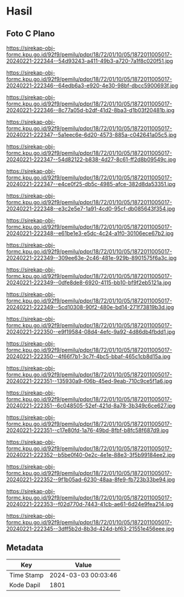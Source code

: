 # Hasil

## Foto C Plano

https://sirekap-obj-formc.kpu.go.id/92f9/pemilu/pdpr/18/72/01/10/05/1872011005017-20240221-222344--54d93243-a411-49b3-a720-7a1f8c020f51.jpg

https://sirekap-obj-formc.kpu.go.id/92f9/pemilu/pdpr/18/72/01/10/05/1872011005017-20240221-222346--64edb6a3-e920-4e30-98bf-dbcc5900693f.jpg

https://sirekap-obj-formc.kpu.go.id/92f9/pemilu/pdpr/18/72/01/10/05/1872011005017-20240221-222346--8c77a05d-b2df-41d2-8ba3-d1b03f20481b.jpg

https://sirekap-obj-formc.kpu.go.id/92f9/pemilu/pdpr/18/72/01/10/05/1872011005017-20240221-222347--5a1eec6e-6d20-4573-885a-c042641a05c5.jpg

https://sirekap-obj-formc.kpu.go.id/92f9/pemilu/pdpr/18/72/01/10/05/1872011005017-20240221-222347--54d82122-b838-4d27-8c61-ff2d8b09549c.jpg

https://sirekap-obj-formc.kpu.go.id/92f9/pemilu/pdpr/18/72/01/10/05/1872011005017-20240221-222347--e4ce0f25-db5c-4985-afce-382d8da53351.jpg

https://sirekap-obj-formc.kpu.go.id/92f9/pemilu/pdpr/18/72/01/10/05/1872011005017-20240221-222348--e3c2e5e7-1a91-4cd0-95cf-db085643f354.jpg

https://sirekap-obj-formc.kpu.go.id/92f9/pemilu/pdpr/18/72/01/10/05/1872011005017-20240221-222348--e61be1e3-e5dc-4c24-a1f0-30106ece67b2.jpg

https://sirekap-obj-formc.kpu.go.id/92f9/pemilu/pdpr/18/72/01/10/05/1872011005017-20240221-222349--309ee63e-2c46-481e-929b-8901575f6a3c.jpg

https://sirekap-obj-formc.kpu.go.id/92f9/pemilu/pdpr/18/72/01/10/05/1872011005017-20240221-222349--0dfe8de8-6920-4115-bb10-bf9f2eb5121a.jpg

https://sirekap-obj-formc.kpu.go.id/92f9/pemilu/pdpr/18/72/01/10/05/1872011005017-20240221-222349--5cd10308-90f2-480e-bd14-271f73819b3d.jpg

https://sirekap-obj-formc.kpu.go.id/92f9/pemilu/pdpr/18/72/01/10/05/1872011005017-20240221-222350--e9f19584-08d4-4efc-9a92-4d86db4fbdd1.jpg

https://sirekap-obj-formc.kpu.go.id/92f9/pemilu/pdpr/18/72/01/10/05/1872011005017-20240221-222350--4f66f7b1-3c7f-4bc5-bbaf-465c1cb8d15a.jpg

https://sirekap-obj-formc.kpu.go.id/92f9/pemilu/pdpr/18/72/01/10/05/1872011005017-20240221-222351--135930a9-f06b-45ed-9eab-710c9ce5f1a6.jpg

https://sirekap-obj-formc.kpu.go.id/92f9/pemilu/pdpr/18/72/01/10/05/1872011005017-20240221-222351--6c048505-52ef-421d-8a78-3b349c6ce627.jpg

https://sirekap-obj-formc.kpu.go.id/92f9/pemilu/pdpr/18/72/01/10/05/1872011005017-20240221-222351--c17e80fd-1a76-49bd-8fbf-b8fc58f687d9.jpg

https://sirekap-obj-formc.kpu.go.id/92f9/pemilu/pdpr/18/72/01/10/05/1872011005017-20240221-222352--b5be0f40-0e2c-4e1e-88e3-3f5b99184ee2.jpg

https://sirekap-obj-formc.kpu.go.id/92f9/pemilu/pdpr/18/72/01/10/05/1872011005017-20240221-222352--9f1b05ad-6230-48aa-8fe9-fb723b33be94.jpg

https://sirekap-obj-formc.kpu.go.id/92f9/pemilu/pdpr/18/72/01/10/05/1872011005017-20240221-222353--f02d770d-7443-41cb-ae61-6d24e9fea214.jpg

https://sirekap-obj-formc.kpu.go.id/92f9/pemilu/pdpr/18/72/01/10/05/1872011005017-20240221-222345--3dff5b2d-8b3d-424d-bf63-21551e456eee.jpg


## Metadata

| Key        | Value               |
| ---------- | ------------------- |
| Time Stamp | 2024-03-03 00:03:46 |
| Kode Dapil | 1801                |



